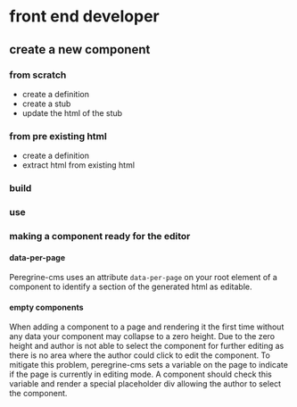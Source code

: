 # front end developer

## create a new component 

### from scratch

- create a definition
- create a stub
- update the html of the stub

### from pre existing html

- create a definition
- extract html from existing html

### build

### use

### making a component ready for the editor

#### data-per-page

Peregrine-cms uses an attribute `data-per-page` on your root element of a component
to identify a section of the generated html as editable. 

#### empty components

When adding a component to a page and rendering it the first time without any data
your component may collapse to a zero height. Due to the zero height and author is
not able to select the component for further editing as there is no area where the
author could click to edit the component. To mitigate this problem, peregrine-cms
sets a variable on the page to indicate if the page is currently in editing mode. 
A component should check this variable and render a special placeholder div allowing
the author to select the component. 


